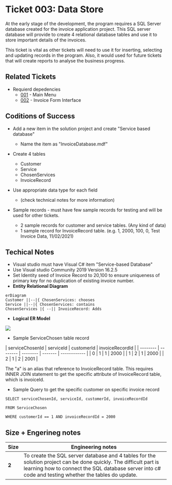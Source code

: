 Ticket 003: Data Store
=======================

At the early stage of the development, the program requires a SQL Server database created for the invoice application project. This SQL server database will provide to create 4 relational database tables and use it to store important details of the invoices. 

This ticket is vital as other tickets will need to use it for inserting, selecting and updating records in the program. Also, it would used for future tickets that will create reports to analyse the business progress. 

Related Tickets
---------------
* Requierd depedencies
    * [001](./001.md) - Main Menu
    * [002](./002.md) - Invoice Form Interface


Coditions of Success
--------------------
*  Add a new item in the solution project and create "Service based database"
    *  Name the item as "InvoiceDatabase.mdf"
*  Create 4 tables
    * Customer
    * Service
    * ChosenServices
    * InvoiceRecord

* Use appropriate data type for each field 
    * (check technical notes for more information)
    
* Sample records - must have few sample records for testing and will be used for other tickets.
    * 2 sample records for customer and service tables. (Any kind of data)
    * 1 sample record for InvoiceRecord table. 
        (e.g. 1, 2000, 100, 0, Test Invoice Data, 11/02/2021)

Techical Notes
--------------
* Visual studio must have Visual C# item "Service-based Database"
* Use Visual studio Community 2019 Version 16.2.5
* Set Identity seed of Invoice Record to 20,100 to ensure uniqueness of primary key for no duplication of existing invoice number. 
* **Entity Relational Diagram**
```mermaid
erDiagram
Customer ||--|{ ChosenServices: chooses
Service ||--|{ ChosenServices: contains
ChosenServices |{ --|| InvoiceRecord: Adds
```


* **Logical ER Model**

![](https://i.imgur.com/mA0fGpQ.png)





* Sample ServiceChosen table record


| serviceChosenId | serviceId | customerId | invoiceRecordId |
| -------- | -------- | -------- | ------- | ------------ |
|     0     | 1     | 1     |     2000   |
|     1     | 2     | 1     |     2000   |
|     2     | 1     | 2     |     2001   |

The "a" is an alias that reference to InvoiceRecord table. This requires INNER JOIN statement to get the specific attribute of InvoiceRecord table, which is invoiceId. 

* Sample Query to get the specific customer on specific invoice record
```sql=
SELECT serviceChosenId, serviceId, customerId, invoiceRecordId

FROM ServiceChosen

WHERE customerId == 1 AND invoiceRecordId = 2000
```


Size + Engerineg notes
----------------------
| Size | Engineering notes | 
| -------- | -------- |
| **2**    | To create the SQL server database and 4 tables for the solution project can be done quickly. The difficult part is learning how to connect the SQL database server into c# code and testing whether the tables do update. | 
